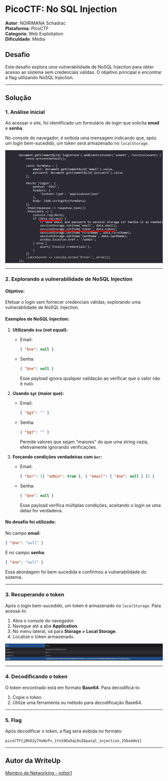 # PicoCTF: No SQL Injection

**Autor**: NGIRIMANA Schadrac \
**Plataforma**: PicoCTF\
**Categoria**: Web Exploitation\
**Dificuldade**: Média

## Desafio

Este desafio explora uma vulnerabilidade de NoSQL Injection para obter acesso ao sistema sem credenciais válidas. O objetivo principal é encontrar a flag utilizando NoSQL Injection.

---

## Solução

### 1. Análise inicial

Ao acessar o site, foi identificado um formulário de login que solicita **email** e **senha**.

No console do navegador, é exibida uma mensagem indicando que, após um login bem-sucedido, um token será armazenado no `localStorage`.

![Imagem 1: Console do navegador](./assets/img1.jpg)

---

### 2. Explorando a vulnerabilidade de NoSQL Injection

#### Objetivo:

Efetuar o login sem fornecer credenciais válidas, explorando uma vulnerabilidade de NoSQL Injection.

#### Exemplos de NoSQL Injection:

1. **Utilizando `$ne` (not equal):**

   - Email:
     ```json
     { "$ne": null }
     ```
   - Senha:
     ```json
     { "$ne": null }
     ```
     Esse payload ignora qualquer validação ao verificar que o valor não é nulo.

2. **Usando `$gt` (maior que):**

   - Email:
     ```json
     { "$gt": "" }
     ```
   - Senha:
     ```json
     { "$gt": "" }
     ```
     Permite valores que sejam "maiores" do que uma string vazia, efetivamente ignorando verificações.

3. **Forçando condições verdadeiras com `$or`:**
   - Email:
     ```json
     { "$or": [{ "admin": true }, { "email": { "$ne": null } }] }
     ```
   - Senha:
     ```json
     { "$ne": null }
     ```
     Esse payload verifica múltiplas condições, aceitando o login se uma delas for verdadeira.

#### No desafio foi utilizado:

No campo **email**:

```json
{ "$ne": "null" }
```

E no campo **senha**:

```json
{ "$ne": "null" }
```

Essa abordagem foi bem-sucedida e confirmou a vulnerabilidade do sistema.

---

### 3. Recuperando o token

Após o login bem-sucedido, um token é armazenado no `localStorage`. Para acessá-lo:

1. Abra o console do navegador.
2. Navegue até a aba **Application**.
3. No menu lateral, vá para **Storage > Local Storage**.
4. Localize o token armazenado.

![Imagem 2: Console do navegador](./assets/img2.jpg)

---

### 4. Decodificando o token

O token encontrado está em formato **Base64**. Para decodificá-lo:

1. Copie o token.
2. Utilize uma ferramenta ou método para decodificação Base64.

---

### 5. Flag

Após decodificar o token, a flag será exibida no formato:

```
picoCTF{jBhD2y7XoNzPv_1YxS9Ew5qL0uI6pasql_injection_25ba4de1}
```

---

## Autor da WriteUp

[Membro de Networking - jvittor1](https://github.com/jvittor1)

